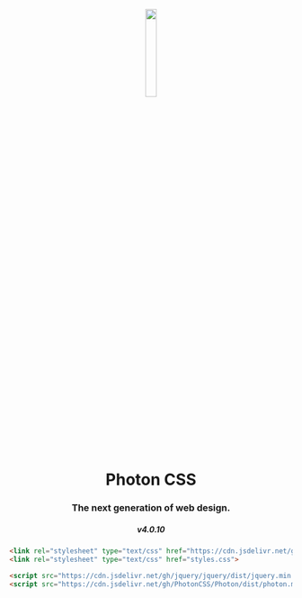<p align="center">
  <img src="https://storage.googleapis.com/photoncss_storage/icon/web_hi_res_512.png" width="20%">
</p>
<h1 align="center">Photon CSS</h1>
<h3 align="center">The next generation of web design.</h3>
<h5 align="center" version>v4.0.10</h5>

```html
<link rel="stylesheet" type="text/css" href="https://cdn.jsdelivr.net/gh/PhotonCSS/Photon/dist/photon.min.css">
<link rel="stylesheet" type="text/css" href="styles.css">

<script src="https://cdn.jsdelivr.net/gh/jquery/jquery/dist/jquery.min.js"></script>
<script src="https://cdn.jsdelivr.net/gh/PhotonCSS/Photon/dist/photon.min.js"></script>
```
